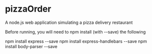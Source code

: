 # pizzaOrder
A node.js web application simulating a pizza delivery restaurant

Before running, you will need to npm install (with --save) the following

npm install express --save
npm install express-handlebars --save
npm install body-parser --save

